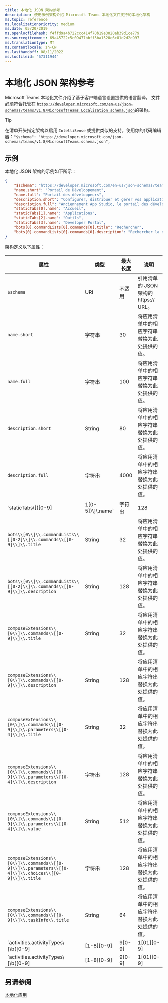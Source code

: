 ```yaml
---
title: 本地化 JSON 架构参考
description: 使用示例架构介绍 Microsoft Teams 本地化文件支持的本地化架构
ms.topic: reference
ms.localizationpriority: medium
ms.date: 05/20/2019
ms.openlocfilehash: f4ffd9a4b722ccc414f70b19e3020ab39d1ce779
ms.sourcegitcommit: 69a45722c5c09477bbff3ba1520e6c81d2d2d997
ms.translationtype: MT
ms.contentlocale: zh-CN
ms.lasthandoff: 08/11/2022
ms.locfileid: "67311944"
---
```

# <a name="localize-json-schema-reference"></a>本地化 JSON 架构参考

Microsoft Teams 本地化文件介绍了基于客户端语言设置提供的语言翻译。 文件必须符合托管在 [`https://developer.microsoft.com/en-us/json-schemas/teams/v1.8/MicrosoftTeams.Localization.schema.json`](https://developer.microsoft.com/en-us/json-schemas/teams/v1.8/MicrosoftTeams.Localization.schema.json)的架构。

> [!TIP]
> 在清单开头指定架构以启用 `IntelliSense` 或提供类似的支持，使用你的代码编辑器：`"$schema": "https://developer.microsoft.com/json-schemas/teams/v1.8/MicrosoftTeams.schema.json",`

## <a name="example"></a>示例

本地化 JSON 架构的示例如下所示：

```json
{
    "$schema": "https://developer.microsoft.com/en-us/json-schemas/teams/v1.9/MicrosoftTeams.Localization.schema.json",
    "name.short": "Portail de Développement",
    "name.full": "Portail des développeurs",
    "description.short": "Configurer, distribuer et gérer vos applications Microsoft Teams",
    "description.full": "Anciennement App Studio, le portail des développeurs peut vous aider où que vous soyez dans votre parcours de développement d’applications Microsoft Teams.1. Configurez une nouvelle application ou importez une application existante.2. Configurez les fonctionnalités de votre application et d’autres métadonnées importantes.3. Obtenez des ressources pour vous aider à créer une application de haute qualité.3. Testez votre application directement dans Teams.4. Distribuez votre application dans votre organisation ou dans le Store Teams.5. Analysez l’utilisation, l’engagement et d’autres informations sur votre application. Le portail inclut également des outils pour concevoir des scènes virtuelles personnalisées, des cartes adaptatives et l’intégration à la Plateforme d’identités Microsoft.",
    "staticTabs[0].name": "Accueil",
    "staticTabs[1].name": "Applications",
    "staticTabs[2].name": "Outils",
    "staticTabs[3].name": "Developer Portal",
    "bots[0].commandLists[0].commands[0].title": "Rechercher",
    "bots[0].commandLists[0].commands[0].description": "Rechercher la documentation Teams appropriée"
}
```

架构定义以下属性：

|属性|类型|最大长度|说明|
|---------------|--------|---------|------------------|
|`$schema`|URI|不适用|引用清单的 JSON 架构的 https:// URL。|
|`name.short`|字符串|30|将应用清单中的相应字符串替换为此处提供的值。|
|`name.full`|字符串|100|将应用清单中的相应字符串替换为此处提供的值。|
|`description.short`|String|80|将应用清单中的相应字符串替换为此处提供的值。|
|`description.full`|字符串|4000|将应用清单中的相应字符串替换为此处提供的值。|
|`staticTabs\\[([0-9]|1[0-5])\\]\\.name`|字符串|128|将应用清单中的相应字符串替换为此处提供的值。|
|`bots\\[0\\]\\.commandLists\\[[0-2]\\]\\.commands\\[[0-9]\\]\\.title`|String|32|将应用清单中的相应字符串替换为此处提供的值。|
|`bots\\[0\\]\\.commandLists\\[[0-2]\\]\\.commands\\[[0-9]\\]\\.description`|String|128|将应用清单中的相应字符串替换为此处提供的值。|
|`composeExtensions\\[0\\]\\.commands\\[[0-9]\\]\\.title`|String|32|将应用清单中的相应字符串替换为此处提供的值。|
|`composeExtensions\\[0\\]\\.commands\\[[0-9]\\]\\.description`|String|128|将应用清单中的相应字符串替换为此处提供的值。|
|`composeExtensions\\[0\\]\\.commands\\[[0-9]\\]\\.parameters\\[[0-4]\\]\\.title`|String|32|将应用清单中的相应字符串替换为此处提供的值。|
|`composeExtensions\\[0\\]\\.commands\\[[0-9]\\]\\.parameters\\[[0-4]\\]\\.description`|字符串|128|将应用清单中的相应字符串替换为此处提供的值。|
|`composeExtensions\\[0\\]\\.commands\\[[0-9]\\]\\.parameters\\[[0-4]\\]\\.value`|String|512|将应用清单中的相应字符串替换为此处提供的值。|
|`composeExtensions\\[0\\]\\.commands\\[[0-9]\\]\\.parameters\\[[0-4]\\]\\.choices\\[[0-9]\\]\\.title`|字符串|128|将应用清单中的相应字符串替换为此处提供的值。|
|`composeExtensions\\[0\\]\\.commands\\[[0-9]\\]\\.taskInfo\\.title`|String|64|将应用清单中的相应字符串替换为此处提供的值。|
|`activities.activityTypes\\[\\b([0-9]|[1-8][0-9]|9[0-9]|1[01][0-9]|12[0-7])\\b]\\.description`|String|128|通知的简要说明|
|`activities.activityTypes\\[\\b([0-9]|[1-8][0-9]|9[0-9]|1[01][0-9]|12[0-7])\\b]\\.templateText`|String|128|例如："{actor} 为你创建了任务 {taskId}"|

## <a name="see-also"></a>另请参阅

[本地化应用](~/concepts/build-and-test/apps-localization.md)
